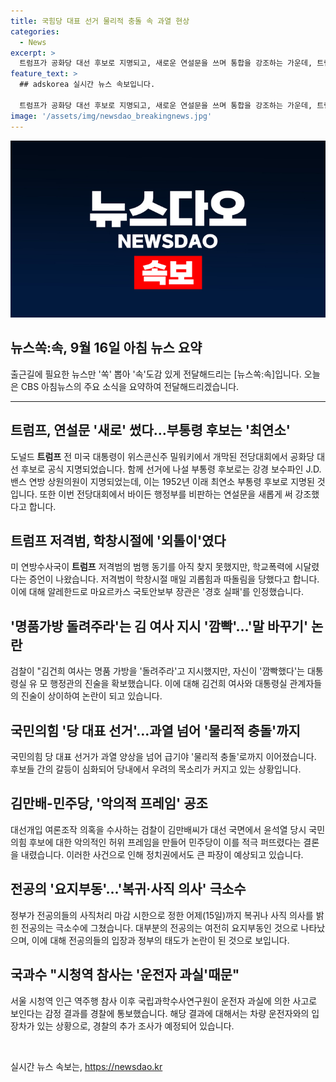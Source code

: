 ```yaml
---
title: 국힘당 대표 선거 물리적 충돌 속 과열 현상
categories:
  - News
excerpt: >
  트럼프가 공화당 대선 후보로 지명되고, 새로운 연설문을 쓰며 통합을 강조하는 가운데, 트럼프 저격범의 과거와 저격 장소의 안전 문제 등이 관심을 모으고 있습니다. 또한, 김건희 여사의 명품가방 논란과 국민의힘 당 대표 선거에서의 물리적 충돌, 그리고 김만배-민주당 사이의 의혹, 전공의들의 사직처리 관련 소식들이 화제입니다. 이외에도 시청역 참사 원인과 관련된 국과수의 감정 결과도 주목을 받고 있습니다. (150자)
feature_text: >
  ## adskorea 실시간 뉴스 속보입니다.

  트럼프가 공화당 대선 후보로 지명되고, 새로운 연설문을 쓰며 통합을 강조하는 가운데, 트럼프 저격범의 과거와 저격 장소의 안전 문제 등이 관심을 모으고 있습니다. 또한, 김건희 여사의 명품가방 논란과 국민의힘 당 대표 선거에서의 물리적 충돌, 그리고 김만배-민주당 사이의 의혹, 전공의들의 사직처리 관련 소식들이 화제입니다. 이외에도 시청역 참사 원인과 관련된 국과수의 감정 결과도 주목을 받고 있습니다. (150자)
image: '/assets/img/newsdao_breakingnews.jpg'
---
```


<p><img src="/assets/img/newsdao_breakingnews.jpg" alt="adskorea 속보" /></p>

<h2>뉴스쏙:속, 9월 16일 아침 뉴스 요약</h2>

<p data-ke-size="size16">출근길에 필요한 뉴스만 '쏙' 뽑아 '속'도감 있게 전달해드리는 [뉴스쏙:속]입니다. 오늘은 CBS 아침뉴스의 주요 소식을 요약하여 전달해드리겠습니다.</p>

<hr>

<h2 data-ke-size="size26">트럼프, 연설문 '새로' 썼다…부통령 후보는 '최연소'</h2>

<p data-ke-size="size16">도널드 <b>트럼프</b> 전 미국 대통령이 위스콘신주 밀워키에서 개막된 전당대회에서 공화당 대선 후보로 공식 지명되었습니다. 함께 선거에 나설 부통령 후보로는 강경 보수파인 J.D. 밴스 연방 상원의원이 지명되었는데, 이는 1952년 이래 최연소 부통령 후보로 지명된 것입니다. 또한 이번 전당대회에서 바이든 행정부를 비판하는 연설문을 새롭게 써 강조했다고 합니다.</p>

<h2 data-ke-size="size26">트럼프 저격범, 학창시절에 '외톨이'였다</h2>

<p data-ke-size="size16">미 연방수사국이 <b>트럼프</b> 저격범의 범행 동기를 아직 찾지 못했지만, 학교폭력에 시달렸다는 증언이 나왔습니다. 저격범이 학창시절 매일 괴롭힘과 따돌림을 당했다고 합니다. 이에 대해 알레한드로 마요르카스 국토안보부 장관은 '경호 실패'를 인정했습니다.</p>

<h2 data-ke-size="size26">'명품가방 돌려주라'는 김 여사 지시 '깜빡'…'말 바꾸기' 논란</h2>

<p data-ke-size="size16">검찰이 "김건희 여사는 명품 가방을 '돌려주라'고 지시했지만, 자신이 '깜빡했다'는 대통령실 유 모 행정관의 진술을 확보했습니다. 이에 대해 김건희 여사와 대통령실 관계자들의 진술이 상이하여 논란이 되고 있습니다.</p>

<h2 data-ke-size="size26">국민의힘 '당 대표 선거'…과열 넘어 '물리적 충돌'까지</h2>

<p data-ke-size="size16">국민의힘 당 대표 선거가 과열 양상을 넘어 급기야 '물리적 충돌'로까지 이어졌습니다. 후보들 간의 갈등이 심화되어 당내에서 우려의 목소리가 커지고 있는 상황입니다.</p>

<h2 data-ke-size="size26">김만배-민주당, '악의적 프레임' 공조</h2>

<p data-ke-size="size16">대선개입 여론조작 의혹을 수사하는 검찰이 김만배씨가 대선 국면에서 윤석열 당시 국민의힘 후보에 대한 악의적인 허위 프레임을 만들어 민주당이 이를 적극 퍼뜨렸다는 결론을 내렸습니다. 이러한 사건으로 인해 정치권에서도 큰 파장이 예상되고 있습니다.</p>

<h2 data-ke-size="size26">전공의 '요지부동'…'복귀·사직 의사' 극소수</h2>

<p data-ke-size="size16">정부가 전공의들의 사직처리 마감 시한으로 정한 어제(15일)까지 복귀나 사직 의사를 밝힌 전공의는 극소수에 그쳤습니다. 대부분의 전공의는 여전히 요지부동인 것으로 나타났으며, 이에 대해 전공의들의 입장과 정부의 태도가 논란이 된 것으로 보입니다.</p>

<h2 data-ke-size="size26">국과수 "시청역 참사는 '운전자 과실'때문"</h2>

<p data-ke-size="size16">서울 시청역 인근 역주행 참사 이후 국립과학수사연구원이 운전자 과실에 의한 사고로 보인다는 감정 결과를 경찰에 통보했습니다. 해당 결과에 대해서는 차량 운전자와의 입장차가 있는 상황으로, 경찰의 추가 조사가 예정되어 있습니다.</p>

<p data-ke-size="size16">&nbsp;</p>
실시간 뉴스 속보는, <a href="https://newsdao.kr" rel="dofollow">https://newsdao.kr</a>


